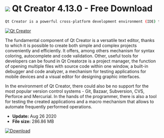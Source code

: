 # ![](https://cdn.softexe.net/static/icon/9/qt-creator-8502.png) Qt Creator 4.13.0 - Free Download

```sh
Qt Creator is a powerful cross-platform development environment (IDE) that is targeted at programmers creating applications in C / C ++ using the Qt library. It enables developers to conveniently create software for Windows, Linux, Mac OS, as well as mobile platforms such as Android, Blackberry OS, Symbian, Maemo and MeeGo.
```
[![Qt Creator](https://gallery.dpcdn.pl/imgc/Tools/32474/g_-_420x350_1.5_-_x20131029015939_0.png)](https://softexe.net/win/development-it/environments/qt-creator:heRb.html)

The fundamental component of Qt Creator is a versatile text editor, thanks to which it is possible to create both simple and complex projects conveniently and efficiently. It offers, among others mechanism for syntax coloring, autocomplete and code validation. Other, useful tools for developers can be found in Qt Creatorze is a project manager, the function of opening multiple files with source code within one window, a built-in debugger and code analyzer, a mechanism for testing applications for mobile devices and a visual editor for designing graphic interfaces.
 
 In the environment of Qt Creator, there could also be no support for the most popular version control systems - Git, Bazaar, Subversion, CVS, Perforce and Mercurial. In the hands of the programmer, there is also a tool for testing the created applications and a macro mechanism that allows to automate frequently performed operations.


- **Update:** Aug 26 2020
- **File size:** 286.86 MB

[![Download](https://cdn.softexe.net/static/img/download.png)](https://softexe.net/win/development-it/environments/qt-creator:heRb.html)

